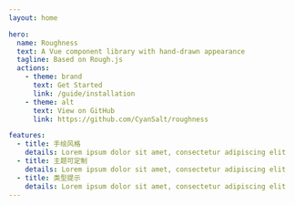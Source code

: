```yaml
---
layout: home

hero:
  name: Roughness
  text: A Vue component library with hand-drawn appearance
  tagline: Based on Rough.js
  actions:
    - theme: brand
      text: Get Started
      link: /guide/installation
    - theme: alt
      text: View on GitHub
      link: https://github.com/CyanSalt/roughness

features:
  - title: 手绘风格
    details: Lorem ipsum dolor sit amet, consectetur adipiscing elit
  - title: 主题可定制
    details: Lorem ipsum dolor sit amet, consectetur adipiscing elit
  - title: 类型提示
    details: Lorem ipsum dolor sit amet, consectetur adipiscing elit
---
```

